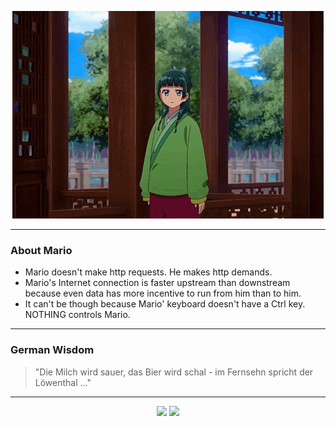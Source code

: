 <p align="center">
  <img src="assets/maomao.gif" />
</p>

---

### About Mario
- Mario doesn't make http requests. He makes http demands.
- Mario's Internet connection is faster upstream than downstream because even data has more incentive to run from him than to him.
- It can't be though because Mario' keyboard doesn't have a Ctrl key.  NOTHING controls Mario.

---

### German Wisdom
> "Die Milch wird sauer, das Bier wird schal - im Fernsehn spricht der Löwenthal ..."

---

<p align="center">
  <a>
    <img height="180em" src="https://github-readme-stats-eight-theta.vercel.app/api?username=Torfkopp&show_icons=true&theme=dark&include_all_commits=true&count_private=true"/>
  </a>
  <a href="https://github.com/Torfkopp?tab=repositories">
    <img height="180em" src="https://github-readme-stats-eight-theta.vercel.app/api/top-langs/?username=torfkopp&layout=compact&theme=dark&langs_count=8&hide=java"/>
  </a>
</p>
